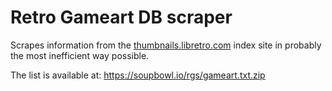 # Retro Gameart DB scraper

Scrapes information from the [thumbnails.libretro.com](https://thumbnails.libretro.com/) index site in probably the most inefficient way possible.

The list is available at: https://soupbowl.io/rgs/gameart.txt.zip
